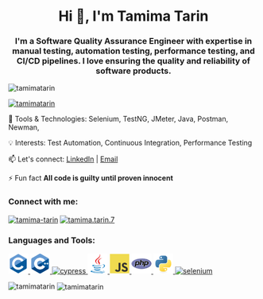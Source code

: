 <h1 align="center">Hi 👋, I'm Tamima Tarin</h1>
<h3 align="center">I'm a Software Quality Assurance Engineer with expertise in manual testing, automation testing, performance testing, and CI/CD pipelines. I love ensuring the quality and reliability of software products. </h3>

<p align="left"> <img src="https://komarev.com/ghpvc/?username=tamimatarin&label=Profile%20views&color=0e75b6&style=flat" alt="tamimatarin" /> </p>

<p align="left"> <a href="https://github.com/ryo-ma/github-profile-trophy"><img src="https://github-profile-trophy.vercel.app/?username=tamimatarin" alt="tamimatarin" /></a> </p>
🔧 Tools & Technologies: Selenium, TestNG, JMeter, Java, Postman, Newman, 

💡 Interests: Test Automation, Continuous Integration, Performance Testing

📫 Let's connect: [LinkedIn](https://www.linkedin.com/in/tamima-tarin) | [Email](mailto:tarin.aiub@gmail.com)

⚡ Fun fact **All code is guilty until proven innocent**

<h3 align="left">Connect with me:</h3>
<p align="left">
<a href="https://linkedin.com/in/tamima-tarin" target="blank"><img align="center" src="https://raw.githubusercontent.com/rahuldkjain/github-profile-readme-generator/master/src/images/icons/Social/linked-in-alt.svg" alt="tamima-tarin" height="30" width="40" /></a>
<a href="https://fb.com/tamima.tarin.7" target="blank"><img align="center" src="https://raw.githubusercontent.com/rahuldkjain/github-profile-readme-generator/master/src/images/icons/Social/facebook.svg" alt="tamima.tarin.7" height="30" width="40" /></a>
</p>

<h3 align="left">Languages and Tools:</h3>
<p align="left"> <a href="https://www.cprogramming.com/" target="_blank" rel="noreferrer"> <img src="https://raw.githubusercontent.com/devicons/devicon/master/icons/c/c-original.svg" alt="c" width="40" height="40"/> </a> <a href="https://www.w3schools.com/cpp/" target="_blank" rel="noreferrer"> <img src="https://raw.githubusercontent.com/devicons/devicon/master/icons/cplusplus/cplusplus-original.svg" alt="cplusplus" width="40" height="40"/> </a> <a href="https://www.cypress.io" target="_blank" rel="noreferrer"> <img src="https://raw.githubusercontent.com/simple-icons/simple-icons/6e46ec1fc23b60c8fd0d2f2ff46db82e16dbd75f/icons/cypress.svg" alt="cypress" width="40" height="40"/> </a> <a href="https://www.java.com" target="_blank" rel="noreferrer"> <img src="https://raw.githubusercontent.com/devicons/devicon/master/icons/java/java-original.svg" alt="java" width="40" height="40"/> </a> <a href="https://developer.mozilla.org/en-US/docs/Web/JavaScript" target="_blank" rel="noreferrer"> <img src="https://raw.githubusercontent.com/devicons/devicon/master/icons/javascript/javascript-original.svg" alt="javascript" width="40" height="40"/> </a> <a href="https://www.php.net" target="_blank" rel="noreferrer"> <img src="https://raw.githubusercontent.com/devicons/devicon/master/icons/php/php-original.svg" alt="php" width="40" height="40"/> </a> <a href="https://www.python.org" target="_blank" rel="noreferrer"> <img src="https://raw.githubusercontent.com/devicons/devicon/master/icons/python/python-original.svg" alt="python" width="40" height="40"/> </a> <a href="https://www.selenium.dev" target="_blank" rel="noreferrer"> <img src="https://raw.githubusercontent.com/detain/svg-logos/780f25886640cef088af994181646db2f6b1a3f8/svg/selenium-logo.svg" alt="selenium" width="40" height="40"/> </a> </p>

<p><img align="left" src="https://github-readme-stats.vercel.app/api/top-langs?username=tamimatarin&show_icons=true&locale=en&layout=compact" alt="tamimatarin" /></p>

<p>&nbsp;<img align="center" src="https://github-readme-stats.vercel.app/api?username=tamimatarin&show_icons=true&locale=en" alt="tamimatarin" /></p>
